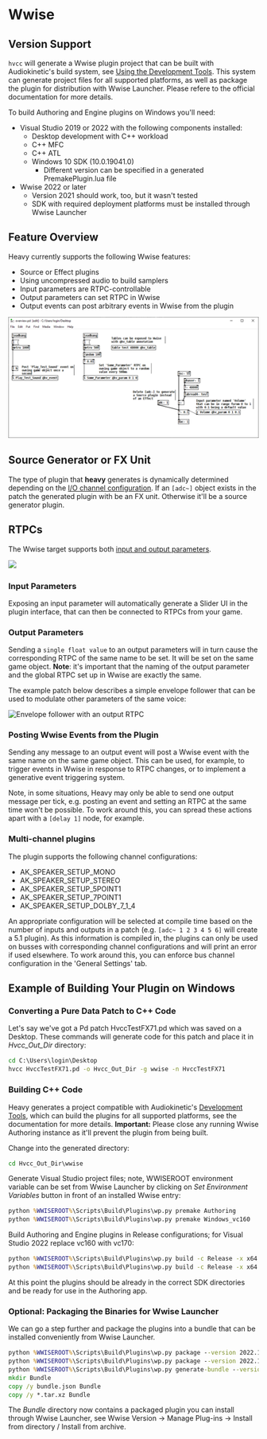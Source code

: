 # Wwise

## Version Support

`hvcc` will generate a Wwise plugin project that can be built with Audiokinetic's build system, see [Using the Development Tools](https://www.audiokinetic.com/en/library/edge/?source=SDK&id=effectplugin_tools.html). This system can generate project files for all supported platforms, as well as package the plugin for distribution with Wwise Launcher. Please refere to the official documentation for more details.

To build Authoring and Engine plugins on Windows you'll need:

- Visual Studio 2019 or 2022 with the following components installed:
  - Desktop development with C++ workload
  - C++ MFC
  - C++ ATL
  - Windows 10 SDK (10.0.19041.0)
    - Different version can be specified in a generated
      PremakePlugin.lua file
- Wwise 2022 or later
  - Version 2021 should work, too, but it wasn't tested
  - SDK with required deployment platforms must be installed through
    Wwise Launcher

## Feature Overview

Heavy currently supports the following Wwise features:

- Source or Effect plugins
- Using uncompressed audio to build samplers
- Input parameters are RTPC-controllable
- Output parameters can set RTPC in Wwise
- Output events can post arbitrary events in Wwise from the plugin

![Feature overview](img/docs_wwise_overview.png)

## Source Generator or FX Unit

The type of plugin that **heavy** generates is dynamically determined depending on the [I/O channel configuration](02.getting_started.md#audio-input-output). If an `[adc~]` object exists in the patch the generated plugin with be an FX unit. Otherwise it'll be a source generator plugin.

## RTPCs

The Wwise target supports both [input and output parameters](02.getting_started.md#exposing-parameters).

![](img/docs_wwise_params.png)

### Input Parameters

Exposing an input parameter will automatically generate a Slider UI in the plugin interface, that can then be connected to RTPCs from your game.

### Output Parameters

Sending a `single float value` to an output parameters will in turn cause the corresponding RTPC of the same name to be set. It will be set on the same game object. **Note**: it's important that the naming of the output parameter and the global RTPC set up in Wwise are exactly the same.

The example patch below describes a simple envelope follower that can be used to modulate other parameters of the same voice:

![Envelope follower with an output RTPC](img/docs_wwise_env.png)

### Posting Wwise Events from the Plugin

Sending any message to an output event will post a Wwise event with the same name on the same game object. This can be used, for example, to trigger events in Wwise in response to RTPC changes, or to implement a generative event triggering system.

Note, in some situations, Heavy may only be able to send one output message per tick, e.g. posting an event and setting an RTPC at the same time won't be possible. To work around this, you can spread these actions apart with a `[delay 1]` node, for example.

### Multi-channel plugins

The plugin supports the following channel configurations:

- AK_SPEAKER_SETUP_MONO
- AK_SPEAKER_SETUP_STEREO
- AK_SPEAKER_SETUP_5POINT1
- AK_SPEAKER_SETUP_7POINT1
- AK_SPEAKER_SETUP_DOLBY_7_1_4

An appropriate configuration will be selected at compile time based on the number of inputs and outputs in a patch (e.g. `[adc~ 1 2 3 4 5 6]` will create a 5.1 plugin). As this information is compiled in, the plugins can only be used on busses with corresponding channel configurations and will print an error if used elsewhere. To work around this, you can enforce bus channel configuration in the 'General Settings' tab.

## Example of Building Your Plugin on Windows

### Converting a Pure Data Patch to C++ Code

Let's say we've got a Pd patch HvccTestFX71.pd which was saved on a Desktop. These commands will generate code for this patch and place it in *Hvcc_Out_Dir* directory:

```cmd
cd C:\Users\login\Desktop
hvcc HvccTestFX71.pd -o Hvcc_Out_Dir -g wwise -n HvccTestFX71
```

### Building C++ Code

Heavy generates a project compatible with Audiokinetic's [Development Tools](https://www.audiokinetic.com/en/library/edge/?source=SDK&id=effectplugin_tools.html), which can build the plugins for all supported platforms, see the documentation for more details. **Important:** Please close any running Wwise Authoring instance as it'll prevent the plugin from being built.

Change into the generated directory:

```cmd
cd Hvcc_Out_Dir\wwise
```

Generate Visual Studio project files; note, WWISEROOT environment variable can be set from Wwise Launcher by clicking on *Set Environment Variables* button in front of an installed Wwise entry:

```cmd
python %WWISEROOT%\Scripts\Build\Plugins\wp.py premake Authoring
python %WWISEROOT%\Scripts\Build\Plugins\wp.py premake Windows_vc160
```

Build Authoring and Engine plugins in Release configurations; for Visual Studio 2022 replace vc160 with vc170:

```cmd
python %WWISEROOT%\Scripts\Build\Plugins\wp.py build -c Release -x x64 -t vc160 Authoring
python %WWISEROOT%\Scripts\Build\Plugins\wp.py build -c Release -x x64 -t vc160 Windows_vc160
```

At this point the plugins should be already in the correct SDK directories and be ready for use in the Authoring app.

### Optional: Packaging the Binaries for Wwise Launcher

We can go a step further and package the plugins into a bundle that can be installed conveniently from Wwise Launcher.

```cmd
python %WWISEROOT%\Scripts\Build\Plugins\wp.py package --version 2022.1.0.1 Authoring
python %WWISEROOT%\Scripts\Build\Plugins\wp.py package --version 2022.1.0.1 Windows_vc160
python %WWISEROOT%\Scripts\Build\Plugins\wp.py generate-bundle --version 2022.1.0.1
mkdir Bundle
copy /y bundle.json Bundle
copy /y *.tar.xz Bundle
```

The *Bundle* directory now contains a packaged plugin you can install through Wwise Launcher, see Wwise Version -> Manage Plug-ins -> Install from directory / Install from archive.
